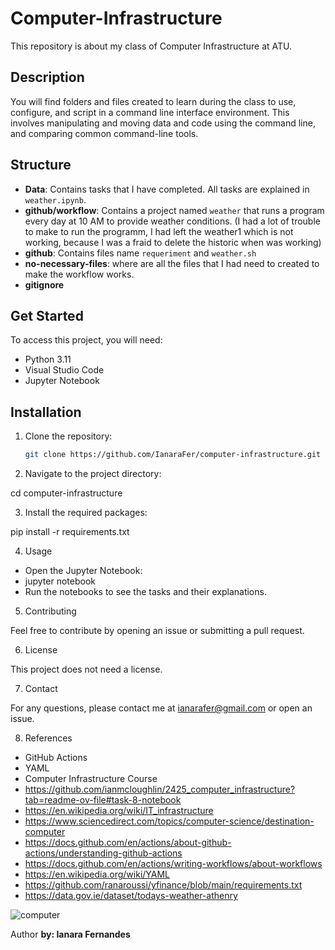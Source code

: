 # Computer-Infrastructure

This repository is about my class of Computer Infrastructure at ATU.

## Description

You will find folders and files created to learn during the class to use, configure, and script in a command line interface environment. This involves manipulating and moving data and code using the command line, and comparing common command-line tools.

## Structure

- **Data**: Contains tasks that I have completed. All tasks are explained in `weather.ipynb`.
- **github/workflow**: Contains a project named `weather` that runs a program every day at 10 AM to provide weather conditions. (I had a lot of trouble to make to run the programm, I had left the weather1 which is not working, because I was a fraid to delete the historic when was working)
- **github**: Contains files name `requeriment` and `weather.sh`
- **no-necessary-files**: where are all the files that I had need to created to make the workflow works.
- **gitignore**
  
## Get Started

To access this project, you will need:
- Python 3.11
- Visual Studio Code
- Jupyter Notebook

## Installation

1. Clone the repository:
   ```sh
   git clone https://github.com/IanaraFer/computer-infrastructure.git

2. Navigate to the project directory:

cd computer-infrastructure

3. Install the required packages:

pip install -r requirements.txt

4. Usage

- Open the Jupyter Notebook:
- jupyter notebook
- Run the notebooks to see the tasks and their explanations.

5. Contributing

Feel free to contribute by opening an issue or submitting a pull request.

6. License

This project does not need a license.

7. Contact

For any questions, please contact me at ianarafer@gmail.com or open an issue.

8. References

- GitHub Actions
- YAML
- Computer Infrastructure Course
- https://github.com/ianmcloughlin/2425_computer_infrastructure?tab=readme-ov-file#task-8-notebook
- https://en.wikipedia.org/wiki/IT_infrastructure
- https://www.sciencedirect.com/topics/computer-science/destination-computer
- https://docs.github.com/en/actions/about-github-actions/understanding-github-actions
- https://docs.github.com/en/actions/writing-workflows/about-workflows
- https://en.wikipedia.org/wiki/YAML
- https://github.com/ranaroussi/yfinance/blob/main/requirements.txt
- https://data.gov.ie/dataset/todays-weather-athenry

![computer](https://upload.wikimedia.org/wikipedia/commons/6/69/Wikimedia_Foundation_Servers-8055_35.jpg)

Author 
**by: Ianara Fernandes**
